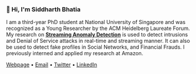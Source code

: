 ### 👋 Hi, I'm Siddharth Bhatia

I am a third-year PhD student at National University of Singapore and was recognized as a Young Researcher by the ACM Heidelberg Laureate Forum. My research on **[Streaming Anomaly Detection](https://github.com/Stream-AD/)** is used to detect intrusions and Denial of Service attacks in real-time and streaming manner. It can also be used to detect fake profiles in Social Networks, and Financial Frauds. I previously interned and applied my research at Amazon.

[Webpage](https://www.comp.nus.edu.sg/~sbhatia/) • [Email](mailto:siddharth@comp.nus.edu.sg) • [Twitter](https://twitter.com/siddharthb_) • [LinkedIn](https://www.linkedin.com/in/siddharthbhatia-nus/)
